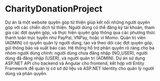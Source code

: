 # CharityDonationProject

Dự án là một website quyên góp từ thiện giúp kết nối những người quyên góp với các chiến dịch từ thiện. Người dùng có thể đăng ký tài khoản, tham gia các đợt quyên góp, và thực hiện quyên góp thông qua các phương thức thanh toán trực tuyến như PayPal, VNPay, hoặc ví Momo. Quản trị viên (ADMIN) có quyền quản lý người dùng, tạo và theo dõi các đợt quyên góp, gửi thông báo và xuất báo cáo. Hệ thống hỗ trợ phân quyền rõ ràng cho ba nhóm người dùng chính: người dùng chưa đăng nhập (NO_USER), người dùng đã đăng nhập (USER), và người quản trị (ADMIN). Dự án sử dụng ASP.NET API cho backend và Angular cho frontend, kết hợp với Entity Framework để quản lý cơ sở dữ liệu và ASP.NET Identity cho quản lý người dùng và phân quyền.
